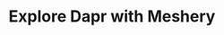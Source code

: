 ---
title: "Explore Dapr with Meshery"
description: "Learn how Dapr works by deploying Dapr and sample applications in a Kubernetes Cluster using Meshery"
weight: 4
banner: "images/linkerd-icon-white.svg"
tags: [kubernetes, meshery, dapr]
categories: [kubernetes, meshery]
level: [introductory]
toc:
  [
    "introduction",
    "deploy-dapr-control-plane",
    "deploy-redis",
    "deploy-dapr-statestore-component",
    "deploy-python-and-nodejs-application",
    "view-application-logs",
    "conclusion"
  ]
---